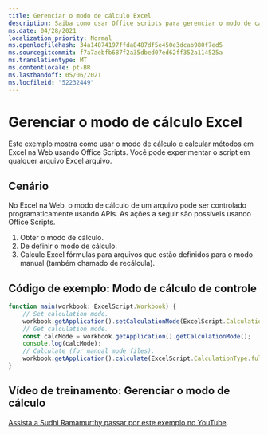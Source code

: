```yaml
---
title: Gerenciar o modo de cálculo Excel
description: Saiba como usar Office scripts para gerenciar o modo de cálculo em Excel na Web.
ms.date: 04/28/2021
localization_priority: Normal
ms.openlocfilehash: 34a14874197ffda8487df5e450e3dcab980f7ed5
ms.sourcegitcommit: f7a7aebfb687f2a35dbed07ed62ff352a114525a
ms.translationtype: MT
ms.contentlocale: pt-BR
ms.lasthandoff: 05/06/2021
ms.locfileid: "52232449"
---
```

# <a name="manage-calculation-mode-in-excel"></a>Gerenciar o modo de cálculo Excel

Este exemplo mostra como [](/javascript/api/office-scripts/excelscript/excelscript.calculationmode) usar o modo de cálculo e calcular métodos em Excel na Web usando Office Scripts. Você pode experimentar o script em qualquer arquivo Excel arquivo.

## <a name="scenario"></a>Cenário

No Excel na Web, o modo de cálculo de um arquivo pode ser controlado programaticamente usando APIs. As ações a seguir são possíveis usando Office Scripts.

1. Obter o modo de cálculo.
1. De definir o modo de cálculo.
1. Calcule Excel fórmulas para arquivos que estão definidos para o modo manual (também chamado de recálcula).

## <a name="sample-code-control-calculation-mode"></a>Código de exemplo: Modo de cálculo de controle

```TypeScript
function main(workbook: ExcelScript.Workbook) {
    // Set calculation mode.
    workbook.getApplication().setCalculationMode(ExcelScript.CalculationMode.manual);
    // Get calculation mode.
    const calcMode = workbook.getApplication().getCalculationMode();    
    console.log(calcMode);
    // Calculate (for manual mode files).
    workbook.getApplication().calculate(ExcelScript.CalculationType.full);
}
```

## <a name="training-video-manage-calculation-mode"></a>Vídeo de treinamento: Gerenciar o modo de cálculo

[Assista a Sudhi Ramamurthy passar por este exemplo no YouTube](https://youtu.be/iw6O8QH01CI).
